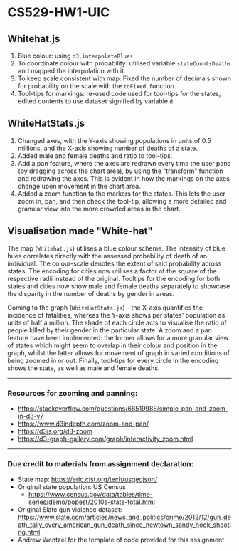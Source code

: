 # CS529-HW1-UIC

## Whitehat.js
1. Blue colour: using `d3.interpolateBlues`
2. To coordinate colour with probability: utilised variable `stateCountsDeaths` and mapped the interpolation with it.
3. To keep scale consistent with map: Fixed the number of decimals shown for probability on the scale with the `toFixed f`unction.
4. Tool-tips for markings: re-used code used for tool-tips for the states, edited contents to use dataset signified by variable `d`.

## WhiteHatStats.js

1. Changed axes, with the Y-axis showing populations in units of 0.5 millions, and the X-axis showing number of deaths of a state.
2. Added male and female deaths and ratio to tool-tips.
3. Add a pan feature, where the axes are redrawn every time the user pans (by dragging across the chart area), by using the “transform” function and redrawing the axes. This is evident in how the markings on the axes change upon movement in the chart area.
4. Added a zoom function to the markers for the states. This lets the user zoom in, pan, and then check the tool-tip, allowing a more detailed and granular view into the more crowded areas in the chart.

## Visualisation made "White-hat"

The map (`Whitehat.js`) utilises a blue colour scheme. The intensity of blue hues correlates directly with the assessed probability of death of an individual. The colour-scale denotes the extent of said probability across states. The encoding for cities now utilises a factor of the square of the respective radii instead of the original. Tooltips for the encoding for both states and cities now show male and female deaths separately to showcase the disparity in the number of deaths by gender in areas.

Coming to the graph (`WhiteHatStats.js`) - the X-axis quantifies the incidence of fatalities, whereas the Y-axis shows per states' population as units of half a million. The shade of each circle acts to visualise the ratio of people killed by their gender in the particular state. A zoom and a pan feature have been implemented: the former allows for a more granular view of states which might seem to overlap in their colour and position in the graph, whilst the latter allows for movement of graph in varied conditions of being zoomed in or out. Finally, tool-tips for every circle in the encoding shows the state, as well as male and female deaths.

---

### Resources for zooming and panning:
- https://stackoverflow.com/questions/68519988/simple-pan-and-zoom-in-d3-v7
- https://www.d3indepth.com/zoom-and-pan/
- https://d3js.org/d3-zoom
- https://d3-graph-gallery.com/graph/interactivity_zoom.html

---

### Due credit to materials from assignment declaration:

- State map: https://eric.clst.org/tech/usgeojson/
- Original state population: US Census
    - https://www.census.gov/data/tables/time-series/demo/popest/2010s-state-total.html
- Original Slate gun violence dataset: https://www.slate.com/articles/news_and_politics/crime/2012/12/gun_death_tally_every_american_gun_death_since_newtown_sandy_hook_shooting.html
- Andrew Wentzel for the template of code provided for this assignment.
